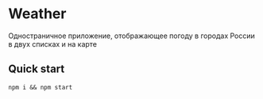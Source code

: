 # Weather
Одностраничное приложение, отображающее погоду в городах России в двух списках и на карте

## Quick start
```
npm i && npm start
```

